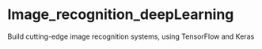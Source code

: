 # Image_recognition_deepLearning
 Build cutting-edge image recognition systems, using TensorFlow and Keras
